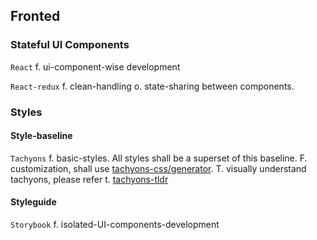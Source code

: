 ## Fronted
### Stateful UI Components 
`React` f. ui-component-wise development

`React-redux` f. clean-handling o. state-sharing between components. 

### Styles

#### Style-baseline
`Tachyons` f. basic-styles. All styles shall be a superset of this baseline. F. customization, shall use [tachyons-css/generator](https://github.com/tachyons-css/generator). T. visually understand tachyons, please refer t. [tachyons-tldr](https://tachyons-tldr.now.sh/#/scales#Typography)

#### Styleguide
`Storybook` f. isolated-UI-components-development

